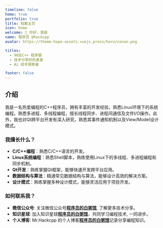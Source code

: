 ```yaml
---
timeline: false
home: true
portfolio: true
title: 档案主页
icon: home
welcome: 👋 你好，我是
name: 程序员 @hackcpp
avatar: https://theme-hope-assets.vuejs.press/hero/conan.png

titles:
  - 90后C++ 程序猿
  - 技术分享的热衷者
  - Ai 技术探索者

footer: false
---
```


## 介绍

我是一名热爱编程的C++程序员，拥有丰富的开发经验，熟悉Linux环境下的系统编程。熟悉多进程、多线程编程，擅长线程同步、进程间通信及文件I/O操作。此外，我也对Qt跨平台开发有深入研究，熟悉其事件通知机制以及View/Model设计模式。

### **我擅长什么？**

- **C/C++编程**：熟悉C/C++语言的开发。
- **Linux系统编程**：熟悉Shell脚本，熟练使用Linux下的多线程、多进程编程和同步机制。
- **Qt开发**：熟练掌握Qt框架，能够快速开发跨平台应用。
- **数据结构与算法**：精通常见数据结构与算法，能够设计高效的解决方案。
- **设计模式**：熟练掌握多种设计模式，能够灵活应用于项目开发。

### **如何联系我？**
- **微信公众号**: 关注微信公众号[**程序员的白粥馆**](), 了解更多技术分享。
- **知识星球**: 加入知识星球[**程序员的白粥馆**](https://t.zsxq.com/JUsFY)，共同学习编程技术, 一同进步。
- **个人博客**: Mr.Hackcpp 的个人博客[**程序员的白粥馆**](/)记录分享编程知识。

